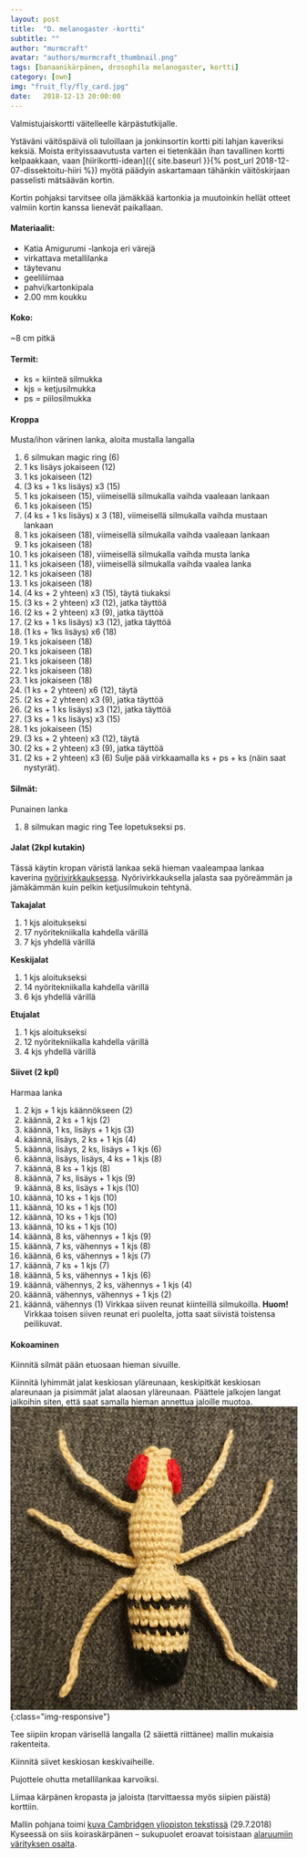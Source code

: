 ```yaml
---
layout: post
title:  "D. melanogaster -kortti"
subtitle: ""
author: "murmcraft"
avatar: "authors/murmcraft_thumbnail.png"
tags: [banaanikärpänen, drosophila melanogaster, kortti]
category: [own]
img: "fruit_fly/fly_card.jpg"
date:   2018-12-13 20:00:00
---
```


Valmistujaiskortti väitelleelle kärpästutkijalle. 

Ystäväni väitöspäivä oli tuloillaan ja jonkinsortin kortti piti lahjan kaveriksi keksiä. Moista erityissaavutusta varten ei tietenkään ihan tavallinen kortti kelpaakkaan, vaan [hiirikortti-idean]({{ site.baseurl }}{% post_url 2018-12-07-dissektoitu-hiiri %}) myötä päädyin askartamaan tähänkin väitöskirjaan passelisti mätsäävän kortin. 

Kortin pohjaksi tarvitsee olla jämäkkää kartonkia ja muutoinkin hellät otteet valmiin kortin kanssa lienevät paikallaan. 

#### Materiaalit:
* Katia Amigurumi -lankoja eri värejä
* virkattava metallilanka
* täytevanu
* geeliliimaa
* pahvi/kartonkipala
* 2.00 mm koukku

#### Koko:
~8 cm pitkä

#### Termit:
- ks = kiinteä silmukka
- kjs = ketjusilmukka
- ps = piilosilmukka

#### Kroppa
Musta/ihon värinen lanka, aloita mustalla langalla
1. 6 silmukan magic ring (6)
2. 1 ks lisäys jokaiseen (12)
3. 1 ks jokaiseen (12)
4. (3 ks + 1 ks lisäys) x3 (15)
5. 1 ks jokaiseen (15), viimeisellä silmukalla vaihda vaaleaan lankaan
6. 1 ks jokaiseen (15)
7. (4 ks + 1 ks lisäys) x 3 (18), viimeisellä silmukalla vaihda mustaan lankaan
8. 1 ks jokaiseen (18), viimeisellä silmukalla vaihda vaaleaan lankaan
9. 1 ks jokaiseen (18)
10.  1 ks jokaiseen (18), viimeisellä silmukalla vaihda musta lanka
11. 1 ks jokaiseen (18), viimeisellä silmukalla vaihda vaalea lanka
12. 1 ks jokaiseen (18)
13. 1 ks jokaiseen (18)
14. (4 ks + 2 yhteen) x3 (15), täytä tiukaksi
15. (3 ks + 2 yhteen) x3 (12), jatka täyttöä
16. (2 ks + 2 yhteen) x3 (9), jatka täyttöä
17. (2 ks + 1 ks lisäys) x3 (12), jatka täyttöä
18. (1 ks + 1ks lisäys) x6 (18)
19. 1 ks jokaiseen (18)
20. 1 ks jokaiseen (18)
21. 1 ks jokaiseen (18)
22. 1 ks jokaiseen (18)
23. 1 ks jokaiseen (18)
24. (1 ks + 2 yhteen) x6 (12), täytä
25. (2 ks + 2 yhteen) x3 (9), jatka täyttöä
26. (2 ks + 1 ks lisäys) x3 (12), jatka täyttöä
27. (3 ks + 1 ks lisäys) x3 (15)
28. 1 ks jokaiseen (15)
29. (3 ks + 2 yhteen) x3 (12), täytä
30. (2 ks + 2 yhteen) x3 (9), jatka täyttöä
31. (2 ks + 2 yhteen) x3 (6) 
Sulje pää virkkaamalla ks + ps + ks (näin saat nystyrät). 

#### Silmät:
Punainen lanka
1. 8 silmukan magic ring
Tee lopetukseksi ps.

#### Jalat (2kpl kutakin)
Tässä käytin kropan väristä lankaa sekä hieman vaaleampaa lankaa kaverina [nyörivirkkauksessa](http://cup-of-stitches.blogspot.com/2014/01/crochet-cord-tutorial.html).
Nyörivirkkauksella jalasta saa pyöreämmän ja jämäkämmän kuin pelkin ketjusilmukoin tehtynä. 

**Takajalat**
1. 1 kjs aloitukseksi
2. 17 nyöritekniikalla kahdella värillä
3. 7 kjs yhdellä värillä

**Keskijalat**
1. 1 kjs aloitukseksi
2. 14 nyöritekniikalla kahdella värillä
3. 6 kjs yhdellä värillä

**Etujalat**
1. 1 kjs aloitukseksi
2. 12 nyöritekniikalla kahdella värillä
3. 4 kjs yhdellä värillä

#### Siivet (2 kpl)
Harmaa lanka
1. 2 kjs + 1 kjs käännökseen (2)
2. käännä, 2 ks + 1 kjs (2)
3. käännä, 1 ks, lisäys + 1 kjs (3)
4. käännä, lisäys, 2 ks + 1 kjs (4)
5. käännä, lisäys, 2 ks, lisäys + 1 kjs (6)
6. käännä, lisäys, lisäys, 4 ks + 1 kjs (8)
7. käännä, 8 ks + 1 kjs (8)
8. käännä, 7 ks, lisäys + 1 kjs (9)
9. käännä, 8 ks, lisäys + 1 kjs (10)
10. käännä, 10 ks + 1 kjs (10)
11. käännä, 10 ks + 1 kjs (10)
12. käännä, 10 ks + 1 kjs (10)
13. käännä, 10 ks + 1 kjs (10)
14. käännä, 8 ks, vähennys + 1 kjs (9)
15. käännä, 7 ks, vähennys + 1 kjs (8)
16. käännä, 6 ks, vähennys + 1 kjs (7)
17. käännä, 7 ks + 1 kjs (7)
18. käännä, 5 ks, vähennys + 1 kjs (6)
19. käännä, vähennys, 2 ks, vähennys + 1 kjs (4)
20. käännä, vähennys, vähennys + 1 kjs (2)
21. käännä, vähennys (1)
Virkkaa siiven reunat kiinteillä silmukoilla. **Huom!** Virkkaa toisen siiven reunat eri puolelta, jotta saat siivistä toistensa peilikuvat.

#### Kokoaminen

Kiinnitä silmät pään etuosaan hieman sivuille. 

Kiinnitä lyhimmät jalat keskiosan yläreunaan, keskipitkät keskiosan alareunaan ja pisimmät jalat alaosan yläreunaan. Päättele jalkojen langat jalkoihin siten, että saat samalla hieman annettua jaloille muotoa. ![Jalkojen kiinnityskohdat](/img/fruit_fly/full_fly.jpg){:class="img-responsive"}

Tee siipiin kropan värisellä langalla (2 säiettä riittänee) mallin mukaisia rakenteita.

Kiinnitä siivet keskiosan keskivaiheille.

Pujottele ohutta metallilankaa karvoiksi.

Liimaa kärpänen kropasta ja jaloista (tarvittaessa myös siipien päistä) korttiin.

Mallin pohjana toimi [kuva Cambridgen yliopiston tekstissä](https://www.cam.ac.uk/research/features/how-close-are-you-to-a-fruit-fly) (29.7.2018)
Kyseessä on siis koiraskärpänen – sukupuolet eroavat toisistaan [alaruumiin värityksen osalta](https://commons.wikimedia.org/wiki/File:Biology_Illustration_Animals_Insects_Drosophila_melanogaster.svg).